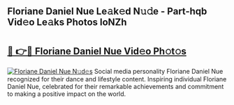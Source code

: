## Floriane Daniel Nue Le𝚊k𝚎d N𝚞𝚍e - Part-hqb Vid𝚎o Le𝚊ks Photos loNZh

# <h2><a href="http://fb3reli.evod.top/?m=Floriane+Daniel+Nue">🔗 👉🔴 Floriane Daniel Nue Vid𝚎o Ph𝚘t𝚘s</a></h2>

[![Floriane Daniel Nue N𝚞d𝚎s](https://i.imgur.com/8V9OHl7.gif)](http://fb3reli.evod.top/?m=Floriane+Daniel+Nue)
Social media personality Floriane Daniel Nue recognized for their dance and lifestyle content. Inspiring individual Floriane Daniel Nue, celebrated for their remarkable achievements and commitment to making a positive impact on the world. 
